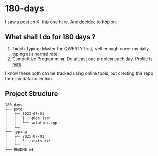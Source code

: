 # 180-days

I saw a post on X, [this](https://x.com/cneuralnetwork/status/1937154765215175129) one here. And decided to hop on.

## What shall I do for 180 days ?

1. Touch Typing: Master the QWERTY first, well enough cover my daily typing at a normal rate.
2. Competitive Programming: Do atleast one problem each day. Profile is [here](https://leetcode.com/u/5kyguy/).

I know these both can be tracked using online tools, but creating this repo for easy data collection.

## Project Structure

```bash
180-days
├── potd
│   ├── 2025-07-01
│   │   ├── ques.json
│   │   └── solution.cpp
│   └── ...
├── typing
│   ├── 2025-07-01
│   │   └── stats.txt
│   └── ...
└── README.md
```
